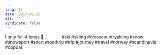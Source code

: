 ```yaml
---
lang: fr
date: 2017-02-25
alt: ''
syndicate: false
---
```


I only fell 4 times 🎿
.⠀
.⠀
.⠀
#ski #skiing #crosscountryskiing #snow #snowsport #sport #roadtrip #trip #journey #travel #norway #scandinavia #oppdal
